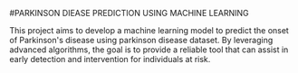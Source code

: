#PARKINSON DIEASE PREDICTION USING MACHINE LEARNING 

This project aims to develop a machine learning model to predict the onset of Parkinson's disease using parkinson disease dataset. By leveraging advanced algorithms, the goal is to provide a reliable tool that can assist in early detection and intervention for individuals at risk.
